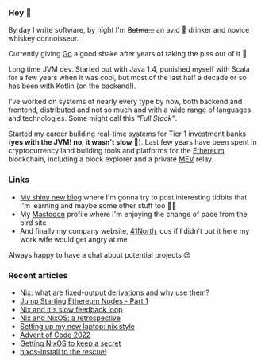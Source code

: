 ### Hey 👋

By day I write software, by night I'm ~~Batma...~~ an avid 🍺 drinker and novice whiskey connoisseur.

Currently giving [Go](https://go.dev/) a good shake after years of taking the piss out of it 🙏

Long time JVM dev. Started out with Java 1.4, punished myself with Scala for a few years when it was cool, but most of the last half a decade or so has been with Kotlin (on the backend!).

I've worked on systems of nearly every type by now, both backend and frontend, distributed and not so much and with a wide range of languages and technologies. Some might call this *"Full Stack"*. 

Started my career building real-time systems for Tier 1 investment banks (**yes with the JVM! no, it wasn't slow** 🖕). Last few years have been spent in cryptocurrency land building tools and platforms for the [Ethereum](https://ethereum.org) blockchain, including a block explorer and a private [MEV](https://ethereum.org/en/developers/docs/mev/) relay. 

### Links

* [My shiny new blog](https://bmcgee.ie/posts) where I'm gonna try to post interesting tidbits that I'm learning and maybe some other stuff too 🤷‍♂️
* My <a rel="me" class="Link--primary" href="https://fosstodon.org/@bmcgee84">Mastodon</a> profile where I'm enjoying the change of pace from the bird site
* And finally my company website, [41North](https://41north.dev), cos if I didn't put it here my work wife would get angry at me

Always happy to have a chat about potential projects 😎

### Recent articles

* [Nix: what are fixed-output derivations and why use them?](https://bmcgee.ie/posts/2023/02/nix-what-are-fixed-output-derivations-and-why-use-them/)
* [Jump Starting Ethereum Nodes - Part 1](https://bmcgee.ie/posts/2023/02/jump-starting-ethereum-nodes-part-1/)
* [Nix and it's slow feedback loop](https://bmcgee.ie/posts/2023/01/nix-and-its-slow-feedback-loop/)
* [Nix and NixOS: a retrospective](https://bmcgee.ie/posts/2023/01/nix-and-nixos-a-retrospective/)
* [Setting up my new laptop: nix style](https://bmcgee.ie/posts/2022/12/setting-up-my-new-laptop-nix-style/)
* [Advent of Code 2022](https://bmcgee.ie/posts/2022/12/advent-of-code-2022/)
* [Getting NixOS to keep a secret](https://bmcgee.ie/posts/2022/11/getting-nixos-to-keep-a-secret/)
* [nixos-install to the rescue!](https://bmcgee.ie/posts/2022/11/nixos-install-to-the-rescue/)
